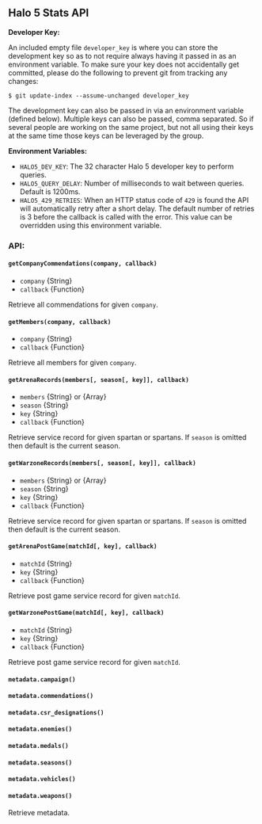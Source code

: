 ## Halo 5 Stats API

**Developer Key:**

An included empty file `developer_key` is where you can store the development
key so as to not require always having it passed in as an environment variable.
To make sure your key does not accidentally get committed, please do the
following to prevent git from tracking any changes:
```
$ git update-index --assume-unchanged developer_key
```

The development key can also be passed in via an environment variable
(defined below). Multiple keys can also be passed, comma separated. So if
several people are working on the same project, but not all using their keys
at the same time those keys can be leveraged by the group.


**Environment Variables:**

* `HALO5_DEV_KEY`: The 32 character Halo 5 developer key to perform queries.
* `HALO5_QUERY_DELAY`: Number of milliseconds to wait between queries. Default
  is 1200ms.
* `HALO5_429_RETRIES`: When an HTTP status code of `429` is found the API will
  automatically retry after a short delay. The default number of retries is 3
  before the callback is called with the error. This value can be overridden
  using this environment variable.

### API:

#### `getCompanyCommendations(company, callback)`

* `company` {String}
* `callback` {Function}

Retrieve all commendations for given `company`.

#### `getMembers(company, callback)`

* `company` {String}
* `callback` {Function}

Retrieve all members for given `company`.

#### `getArenaRecords(members[, season[, key]], callback)`

* `members` {String} or {Array}
* `season` {String}
* `key` {String}
* `callback` {Function}

Retrieve service record for given spartan or spartans. If `season` is omitted
then default is the current season.

#### `getWarzoneRecords(members[, season[, key]], callback)`

* `members` {String} or {Array}
* `season` {String}
* `key` {String}
* `callback` {Function}

Retrieve service record for given spartan or spartans. If `season` is omitted
then default is the current season.

#### `getArenaPostGame(matchId[, key], callback)`

* `matchId` {String}
* `key` {String}
* `callback` {Function}

Retrieve post game service record for given `matchId`.

#### `getWarzonePostGame(matchId[, key], callback)`

* `matchId` {String}
* `key` {String}
* `callback` {Function}

Retrieve post game service record for given `matchId`.

#### `metadata.campaign()`
#### `metadata.commendations()`
#### `metadata.csr_designations()`
#### `metadata.enemies()`
#### `metadata.medals()`
#### `metadata.seasons()`
#### `metadata.vehicles()`
#### `metadata.weapons()`

Retrieve metadata.
